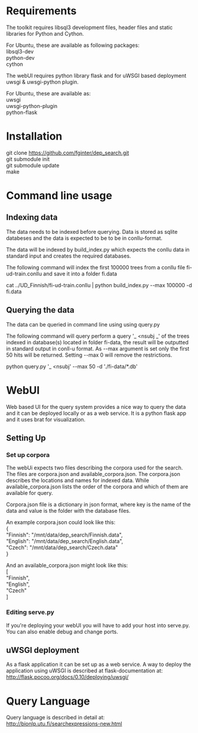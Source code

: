 Requirements
============

The toolkit requires libsql3 development files, header files and static libraries for Python and Cython.

For Ubuntu, these are available as following packages:  
libsql3-dev  
python-dev  
cython  

The webUI requires python library flask and for uWSGI based deployment uwsgi & uwsgi-python plugin.

For Ubuntu, these are available as:  
uwsgi  
uwsgi-python-plugin  
python-flask  

Installation
============

git clone https://github.com/fginter/dep_search.git   
git submodule init   
git submodule update   
make   

Command line usage
==================

Indexing data
-------------

The data needs to be indexed before querying. Data is stored as sqlite databeses and the data is expected to be to be in conllu-format.

The data will be indexed by build_index.py which expects the conllu data in standard input and creates the required databases.

The following command will index the first 100000 trees from a conllu file fi-ud-train.conllu and save it into a folder fi.data  

cat ../UD_Finnish/fi-ud-train.conllu | python build_index.py --max 100000 -d fi.data  

Querying the data
-----------------

The data can be queried in command line using using query.py  

The following command will query perform a query '_ <nsubj _' of the trees indexed in database(s) located in folder fi-data, the result will be outputted in standard output in conll-u format. As --max argument is set only the first 50 hits will be returned. Setting --max 0 will remove the restrictions. 

python query.py '_ <nsubj' --max 50 -d './fi-data/*.db'  

WebUI
=====

Web based UI for the query system provides a nice way to query the data and it can be deployed locally or as a web service. It is a python flask app and it uses brat for visualization.

Setting Up
----------

### Set up corpora

The webUi expects two files describing the corpora used for the search.  
The files are corpora.json and available_corpora.json. The corpora.json describes
the locations and names for indexed data. While available_corpora.json lists
the order of the corpora and which of them are available for query.

Corpora.json file is a dictionary in json format, where key is the name of the data and
value is the folder with the database files.  

An example corpora.json could look like this:  
{   
  "Finnish": "/mnt/data/dep_search/Finnish.data",   
  "English": "/mnt/data/dep_search/English.data",   
  "Czech": "/mnt/data/dep_search/Czech.data"   
}   

And an available_corpora.json might look like this:   
[   
  "Finnish",   
  "English",   
  "Czech"   
]   

### Editing serve.py

If you're deploying your webUI you will have to add your host into serve.py. You can also enable debug and change ports.

uWSGI deployment
----------------

As a flask application it can be set up as a web service. A way to deploy the application using uWSGI is described at flask-documentation at: http://flask.pocoo.org/docs/0.10/deploying/uwsgi/

Query Language
==============

Query language is described in detail at: http://bionlp.utu.fi/searchexpressions-new.html
